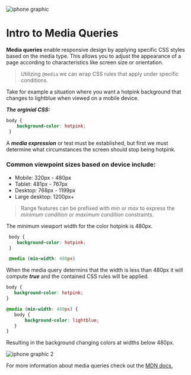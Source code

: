 ![iphone graphic](https://plus.unsplash.com/premium_photo-1721955487786-76802cbf0812?q=80&w=1332&auto=format&fit=crop&ixlib=rb-4.0.3&ixid=M3wxMjA3fDB8MHxwaG90by1wYWdlfHx8fGVufDB8fHx8fA%3D%3D)

# Intro to Media Queries
**Media queries** enable responsive design by applying specific CSS styles based on the media type. This allows you to adjust the appearance of a page according to characteristics like screen size or orientation.

>Utilizing `@media` we can wrap CSS rules that apply under specific conditions. 

 Take for example a situation where you want a hotpink background that changes to lightblue when viewed on a mobile device. 

 ***The orginial CSS:***
```css
body {
    background-color: hotpink;
 }
```

 A ***media expression*** or test must be established, but first we must determine what circumstances the screen should stop being hotpink.

### Common viewpoint sizes based on device include: 
 + Mobile: 320px - 480px
 + Tablet: 481px - 767px
 + Desktop: 768px - 1199px
 + Large desktop: 1200px+



 >Range features can be prefixed with *min* or *max* to express the *minimum condition* or *maximum condition* constraints. 

The minimum viewport width for the color hotpink is 480px. 

```css
 body {
    background-color: hotpink;
 }

 @media (min-width: 480px) 
 ```
When the media query determins that the width is less than 480px it will compute ***true*** and the contained CSS rules will be applied.
 
 ```css
 body {
    background-color: hotpink;
 }

 @media (min-width: 480px) {
    body {
        background-color: lightblue;
    }
 }
```
Resulting in the background changing colors at widths below 480px.


![iphone graphic 2](https://plus.unsplash.com/premium_photo-1721955487745-a2c3aea86d1c?q=80&w=1332&auto=format&fit=crop&ixlib=rb-4.0.3&ixid=M3wxMjA3fDB8MHxwaG90by1wYWdlfHx8fGVufDB8fHx8fA%3D%3D)

For more information about media queries check out the [MDN docs.](https://developer.mozilla.org/en-US/docs/Web/CSS/CSS_media_queries/Using_media_queries)



